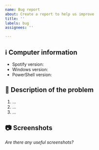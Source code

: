 ```yaml
---
name: Bug report
about: Create a report to help us improve
title: ''
labels: bug
assignees: ''

---
```


## ℹ Computer information

- Spotify version: 
- Windows version: 
- PowerShell version:

## 📝 Description of the problem

1. …
2. …
3. …

## 📷 Screenshots

_Are there any useful screenshots?_
